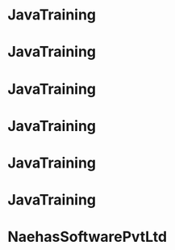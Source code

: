 # JavaTraining
# JavaTraining
# JavaTraining
# JavaTraining
# JavaTraining
# JavaTraining
# NaehasSoftwarePvtLtd
